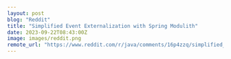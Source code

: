 ```yaml
---
layout: post
blog: "Reddit"
title: "Simplified Event Externalization with Spring Modulith"
date: 2023-09-22T08:43:00Z
image: images/reddit.png
remote_url: "https://www.reddit.com/r/java/comments/16p4zzq/simplified_event_externalization_with_spring/"
---
```

